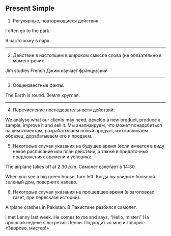 ## Present Simple

1) Регулярные, повторяющиеся действия:

I often go to the park.

Я часто хожу в парк.

---

2) Действие в настоящем в широком смысле слова (не обязательно в момент речи):

Jim studies French
Джим изучает французский

---

3) Общеизвестные факты:

The Earth is round.
Земля круглая.

---

4) Перечисление последовательности действий:

We analyse what our clients may need, develop a new product, produce a sample, improve it and sell it.
Мы анализируем, что может понадобиться нашим клиентам, разрабатываем новый продукт, изготавливаем образец, дорабатываем
его и продаем.

5) Некоторые случаи указания на будущее время (если имеется в виду некое расписание или план действий, а также в придаточных предложениях времени и условия):

The airplane takes off at 2.30 p.m.
Самолет взлетает в 14:30.

When you see a big green house, turn left.
Когда вы увидите большой зеленый дом, поверните налево.

6) Некоторые случаи указания на прошедшее время (в заголовках газет, при пересказе историй):

Airplane crashes in Pakistan.
В Пакистане разбился самолет.

I met Lenny last week. He comes to me and says, “Hello, mister!”
На прошлой неделе я встретил Ленни. Подходит ко мне и говорит: «Здорово, мистер!»